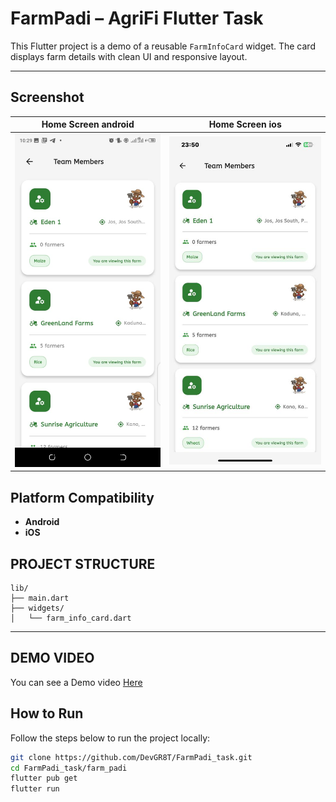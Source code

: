 #  FarmPadi – AgriFi Flutter  Task

This Flutter project is a demo of a reusable `FarmInfoCard` widget. The card displays farm details with clean UI and responsive layout.

---

## Screenshot
| Home Screen android | Home Screen ios |
|:-:|   :-:|
| ![Home Screen android](screenshots/farm_card_home.jpeg) | ![Home Screen ios](screenshots/farmcard_ios.jpeg) |


## Platform Compatibility
  - **Android**
  - **iOS**



## PROJECT STRUCTURE

```
lib/
├── main.dart
├── widgets/
│   └── farm_info_card.dart

```


---

## DEMO VIDEO
You can see a Demo video [Here](https://youtube.com/shorts/wTXEJS-veAg?feature=share)


## How to Run

Follow the steps below to run the project locally:

```bash
git clone https://github.com/DevGR8T/FarmPadi_task.git
cd FarmPadi_task/farm_padi
flutter pub get
flutter run

